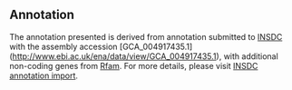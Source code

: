 
Annotation
----------

The annotation presented is derived from annotation submitted to
[INSDC](http://www.insdc.org) with the assembly accession [GCA\_004917435.1]
(http://www.ebi.ac.uk/ena/data/view/GCA_004917435.1),
with additional non-coding genes from
[Rfam](http://rfam.xfam.org/). For more details, please visit [INSDC
annotation import](http://ensemblgenomes.org/info/data/insdc_annotation).
